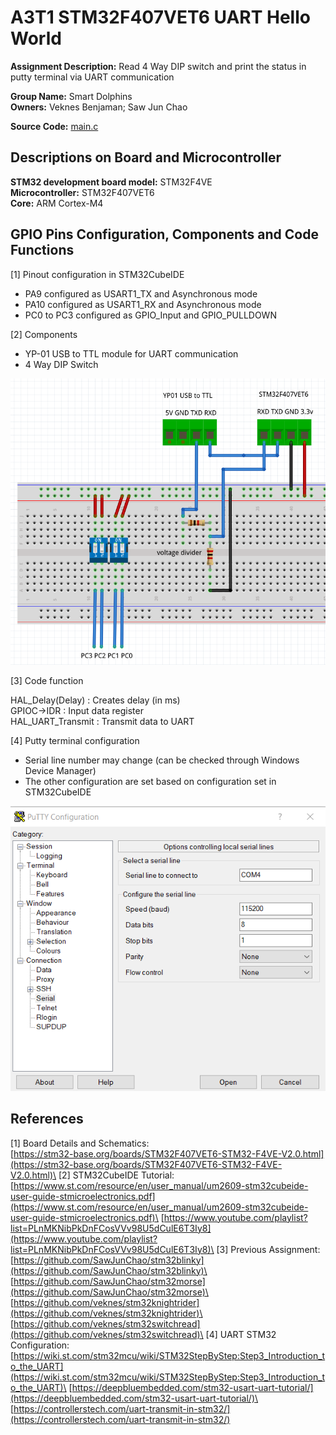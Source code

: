# A3T1 STM32F407VET6 UART Hello World

**Assignment Description:** Read 4 Way DIP switch and print the status in putty terminal via UART communication

**Group Name:** Smart Dolphins\
**Owners:** Veknes Benjaman; Saw Jun Chao

**Source Code:** [main.c](/A3T1_STM32F407VET6_UART/Core/Src/main.c)

## Descriptions on Board and Microcontroller

**STM32 development board model:** STM32F4VE\
**Microcontroller:** STM32F407VET6\
**Core:** ARM Cortex-M4

## GPIO Pins Configuration, Components and Code Functions

[1] Pinout configuration in STM32CubeIDE

- PA9 configured as USART1_TX and Asynchronous mode
- PA10 configured as USART1_RX and Asynchronous mode
- PC0 to PC3 configured as GPIO_Input and GPIO_PULLDOWN

[2] Components

- YP-01 USB to TTL module for UART communication
- 4 Way DIP Switch

<center><img src="/pictures/schematics.png"></center>

[3] Code function

HAL_Delay(Delay) : Creates delay (in ms)\
GPIOC->IDR : Input data register\
HAL_UART_Transmit : Transmit data to UART

[4] Putty terminal configuration

- Serial line number may change (can be checked through Windows Device Manager)
- The other configuration are set based on configuration set in STM32CubeIDE

<center><img src="/pictures/putty_configuration.png"></center>

## References

[1] Board Details and Schematics:\
[https://stm32-base.org/boards/STM32F407VET6-STM32-F4VE-V2.0.html](https://stm32-base.org/boards/STM32F407VET6-STM32-F4VE-V2.0.html)\
[2] STM32CubeIDE Tutorial:\
[https://www.st.com/resource/en/user_manual/um2609-stm32cubeide-user-guide-stmicroelectronics.pdf](https://www.st.com/resource/en/user_manual/um2609-stm32cubeide-user-guide-stmicroelectronics.pdf)\
[https://www.youtube.com/playlist?list=PLnMKNibPkDnFCosVVv98U5dCulE6T3Iy8](https://www.youtube.com/playlist?list=PLnMKNibPkDnFCosVVv98U5dCulE6T3Iy8)\
[3] Previous Assignment:\
[https://github.com/SawJunChao/stm32blinky](https://github.com/SawJunChao/stm32blinky)\
[https://github.com/SawJunChao/stm32morse](https://github.com/SawJunChao/stm32morse)\
[https://github.com/veknes/stm32knightrider](https://github.com/veknes/stm32knightrider)\
[https://github.com/veknes/stm32switchread](https://github.com/veknes/stm32switchread)\
[4] UART STM32 Configuration:\
[https://wiki.st.com/stm32mcu/wiki/STM32StepByStep:Step3_Introduction_to_the_UART](https://wiki.st.com/stm32mcu/wiki/STM32StepByStep:Step3_Introduction_to_the_UART)\
[https://deepbluembedded.com/stm32-usart-uart-tutorial/](https://deepbluembedded.com/stm32-usart-uart-tutorial/)\
[https://controllerstech.com/uart-transmit-in-stm32/](https://controllerstech.com/uart-transmit-in-stm32/)